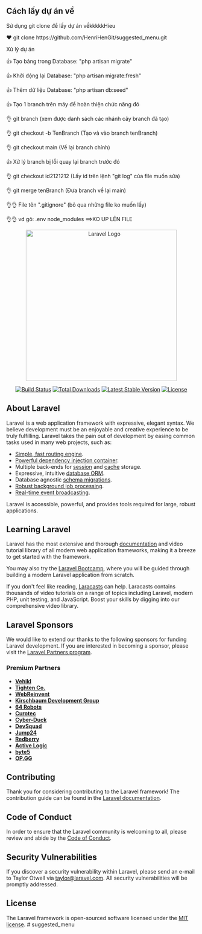## Cách lấy dự án về

<p>Sử dụng git clone để lấy dự án vềkkkkkHieu</p><div></div>
<p>❤️ git clone https://github.com/HenriHenGit/suggested_menu.git</p><div></div>
<p>Xử lý dự án</p><div></div>
<p>👍 Tạo bảng trong Database: "php artisan migrate"</p><div></div>
<p>👍 Khởi động lại Database: "php artisan migrate:fresh"</p><div></div>
<p>👍 Thêm dữ liệu Database: "php artisan db:seed"</p><div></div>
<p>👍 Tạo 1 branch trên máy để hoàn thiện chức năng đó</p><div></div>
<p>👌 git branch (xem được danh sách các nhánh cây branch đã tạo)</p><div></div>
<p>👌 git checkout -b TenBranch (Tạo và vào branch tenBranch)</p><div></div>
<p>👌 git checkout main (Về lại branch chính)</p><div></div>
<p>👍 Xử lý branch bị lỗi quay lại branch trước đó</p><div></div>
<p>👌 git checkout id2121212 (Lấy id trên lệnh "git log" của file muốn sửa)</p><div></div>
<p>👌 git merge tenBranch (Đưa branch về lại main)</p><div></div>
<p>👌👌 File tên ".gitignore" (bỏ qua những file ko muốn lấy)</p><div></div>
<p>👌👌 vd gõ: .env
	            node_modules
==>KO UP LÊN FILE</p><div></div>

<p align="center"><a href="https://laravel.com" target="_blank"><img src="https://raw.githubusercontent.com/laravel/art/master/logo-lockup/5%20SVG/2%20CMYK/1%20Full%20Color/laravel-logolockup-cmyk-red.svg" width="400" alt="Laravel Logo"></a></p>

<p align="center">
<a href="https://github.com/laravel/framework/actions"><img src="https://github.com/laravel/framework/workflows/tests/badge.svg" alt="Build Status"></a>
<a href="https://packagist.org/packages/laravel/framework"><img src="https://img.shields.io/packagist/dt/laravel/framework" alt="Total Downloads"></a>
<a href="https://packagist.org/packages/laravel/framework"><img src="https://img.shields.io/packagist/v/laravel/framework" alt="Latest Stable Version"></a>
<a href="https://packagist.org/packages/laravel/framework"><img src="https://img.shields.io/packagist/l/laravel/framework" alt="License"></a>
</p>

## About Laravel

Laravel is a web application framework with expressive, elegant syntax. We believe development must be an enjoyable and creative experience to be truly fulfilling. Laravel takes the pain out of development by easing common tasks used in many web projects, such as:

-   [Simple, fast routing engine](https://laravel.com/docs/routing).
-   [Powerful dependency injection container](https://laravel.com/docs/container).
-   Multiple back-ends for [session](https://laravel.com/docs/session) and [cache](https://laravel.com/docs/cache) storage.
-   Expressive, intuitive [database ORM](https://laravel.com/docs/eloquent).
-   Database agnostic [schema migrations](https://laravel.com/docs/migrations).
-   [Robust background job processing](https://laravel.com/docs/queues).
-   [Real-time event broadcasting](https://laravel.com/docs/broadcasting).

Laravel is accessible, powerful, and provides tools required for large, robust applications.

## Learning Laravel

Laravel has the most extensive and thorough [documentation](https://laravel.com/docs) and video tutorial library of all modern web application frameworks, making it a breeze to get started with the framework.

You may also try the [Laravel Bootcamp](https://bootcamp.laravel.com), where you will be guided through building a modern Laravel application from scratch.

If you don't feel like reading, [Laracasts](https://laracasts.com) can help. Laracasts contains thousands of video tutorials on a range of topics including Laravel, modern PHP, unit testing, and JavaScript. Boost your skills by digging into our comprehensive video library.

## Laravel Sponsors

We would like to extend our thanks to the following sponsors for funding Laravel development. If you are interested in becoming a sponsor, please visit the [Laravel Partners program](https://partners.laravel.com).

### Premium Partners

-   **[Vehikl](https://vehikl.com/)**
-   **[Tighten Co.](https://tighten.co)**
-   **[WebReinvent](https://webreinvent.com/)**
-   **[Kirschbaum Development Group](https://kirschbaumdevelopment.com)**
-   **[64 Robots](https://64robots.com)**
-   **[Curotec](https://www.curotec.com/services/technologies/laravel/)**
-   **[Cyber-Duck](https://cyber-duck.co.uk)**
-   **[DevSquad](https://devsquad.com/hire-laravel-developers)**
-   **[Jump24](https://jump24.co.uk)**
-   **[Redberry](https://redberry.international/laravel/)**
-   **[Active Logic](https://activelogic.com)**
-   **[byte5](https://byte5.de)**
-   **[OP.GG](https://op.gg)**

## Contributing

Thank you for considering contributing to the Laravel framework! The contribution guide can be found in the [Laravel documentation](https://laravel.com/docs/contributions).

## Code of Conduct

In order to ensure that the Laravel community is welcoming to all, please review and abide by the [Code of Conduct](https://laravel.com/docs/contributions#code-of-conduct).

## Security Vulnerabilities

If you discover a security vulnerability within Laravel, please send an e-mail to Taylor Otwell via [taylor@laravel.com](mailto:taylor@laravel.com). All security vulnerabilities will be promptly addressed.

## License

The Laravel framework is open-sourced software licensed under the [MIT license](https://opensource.org/licenses/MIT).
#   s u g g e s t e d _ m e n u 
 
 
